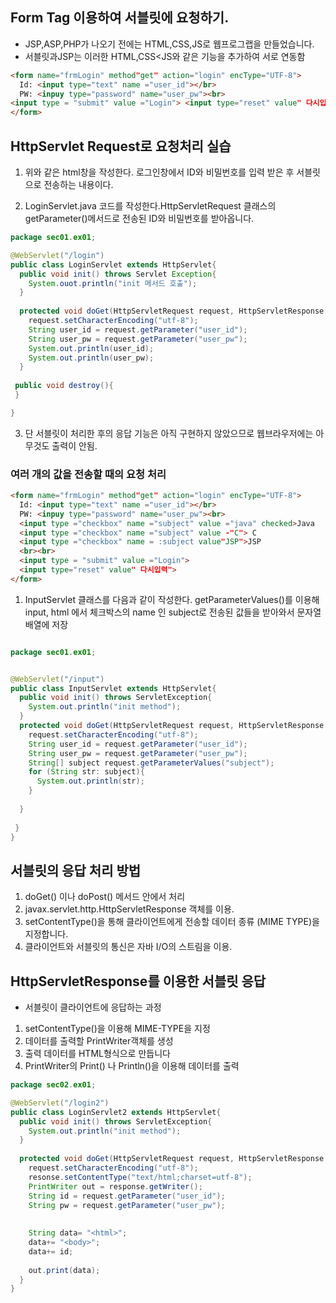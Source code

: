 ## Form Tag 이용하여 서블릿에 요청하기.

  - JSP,ASP,PHP가 나오기 전에는 HTML,CSS,JS로 웹프로그랩을 만들었습니다. 
  - 서블릿과JSP는 이러한 HTML,CSS<JS와 같은 기능을 추가하여 서로 연동함
                              
                              
```html
<form name="frmLogin" method"get" action="login" encType="UTF-8">
  Id: <input type="text" name ="user_id"></br>
  PW: <inpuy type="password" name="user_pw"><br>
<input type = "submit" value ="Login"> <input type="reset" value" 다시입력">
</form>
```


## HttpServlet Request로 요청처리 실습

1. 위와 같은 html창을 작성한다. 로그인창에서 ID와 비밀번호를 입력 받은 후 서블릿으로 전송하는 내용이다.

2. LoginServlet.java 코드를 작성한다.HttpServletRequest 클래스의 getParameter()메서드로 전송된 ID와 비밀번호를 받아옵니다.

```java
package sec01.ex01;

@WebServlet("/login")
public class LoginServlet extends HttpServlet{
  public void init() throws Servlet Exception{
    System.ouot.println("init 메서드 호출");
  }
  
  protected void doGet(HttpServletRequest request, HttpServletResponse response) throws ServletException, IOException{
    request.setCharacterEncoding("utf-8");
    String user_id = request.getParameter("user_id");
    String user_pw = request.getParameter("user_pw");
    System.out.println(user_id);
    System.out.println(user_pw);
  }
  
 public void destroy(){
 }

}

```
3. 단 서블릿이 처리한 후의 응답 기능은 아직 구현하지 않았으므로 웹브라우저에는 아무것도 출력이 안됨.

### 여러 개의 값을 전송할 때의 요청 처리

```html
<form name="frmLogin" method"get" action="login" encType="UTF-8">
  Id: <input type="text" name ="user_id"></br>
  PW: <inpuy type="password" name="user_pw"><br>
  <input type ="checkbox" name ="subject" value ="java" checked>Java
  <input type ="checkbox" name ="subject" value -"C"> C
  <input type ="checkbox" name = :subject value"JSP">JSP
  <br><br> 
  <input type = "submit" value ="Login"> 
  <input type="reset" value" 다시입력">
</form>
```

1. InputServlet 클래스를 다음과 같이 작성한다. getParameterValues()를 이용해 input, html 에서 체크박스의 name 인 subject로 전송된 값들을 받아와서 문자열 배열에 저장
```java

package sec01.ex01;


@WebServlet("/input")
public class InputServlet extends HttpServlet{
  public void init() throws ServletException{
    System.out.println("init method");
  }
  protected void doGet(HttpServletRequest request, HttpServletResponse response) throws ServletException, IOException{
    request.setCharacterEncoding("utf-8");
    String user_id = request.getParameter("user_id");
    String user_pw = request.getParameter("user_pw");
    String[] subject request.getParameterValues("subject");
    for (String str: subject){
      System.out.println(str);
    }
    
  }
  
 }
}
```


## 서블릿의 응답 처리 방법

1. doGet() 이나 doPost() 메서드 안에서 처리
2.  javax.servlet.http.HttpServletResponse 객체를 이용.
3.  setContentType()을 통해 클라이언트에게 전송할 데이터 종류 (MIME TYPE)을 지정합니다.
4.  클라이언트와 서블릿의 통신은 자바 I/O의 스트림을 이용.

## HttpServletResponse를 이용한 서블릿 응답
- 서블릿이 클라이언트에 응답하는 과정
1. setContentType()을 이용해 MIME-TYPE을 지정
2. 데이터를  출력할 PrintWriter객체를 생성
3. 출력 데이터를 HTML형식으로 만듭니다
4. PrintWriter의 Print() 나 Println()을 이용해 데이터를 출력

```java
package sec02.ex01;

@WebServlet("/login2")
public class LoginServlet2 extends HttpServlet{
  public void init() throws ServletException{
    System.out.println("init method");
  }
  
  protected void doGet(HttpServletRequest request, HttpServletResponse response) throws ServletException,IOException{
    request.setCharacterEncoding("utf-8");
    resonse.setContentType("text/html;charset=utf-8");
    PrintWriter out = response.getWriter();
    String id = request.getParameter("user_id");
    String pw = request.getParameter("user_pw");
    
    
    String data= "<html>";
    data+= "<body>";
    data+= id;
    
    out.print(data);
  }
}
```

